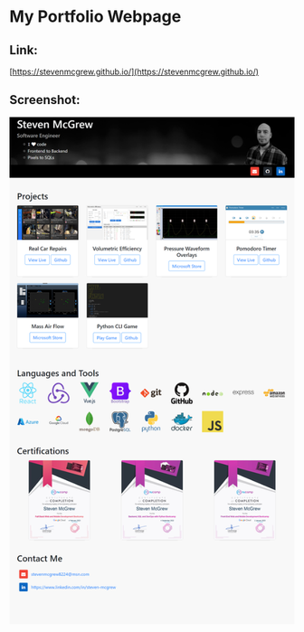 # My Portfolio Webpage

## Link:

[https://stevenmcgrew.github.io/](https://stevenmcgrew.github.io/)

## Screenshot:

<img alt="preview of my portfolio webpage" src="https://github.com/StevenMcgrew/StevenMcgrew.github.io/blob/master/images/portfolio_page_preview.png?raw=true">
